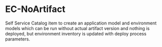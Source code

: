 # EC-NoArtifact

Self Service Catalog item to create an application model and environment models which can be run without actual artifact version and nothing is deployed, but environment inventory is updated with deploy process parameters.